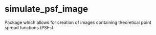 # simulate_psf_image
Package which allows for creation of images containing theoretical point spread functions (PSFs). 
